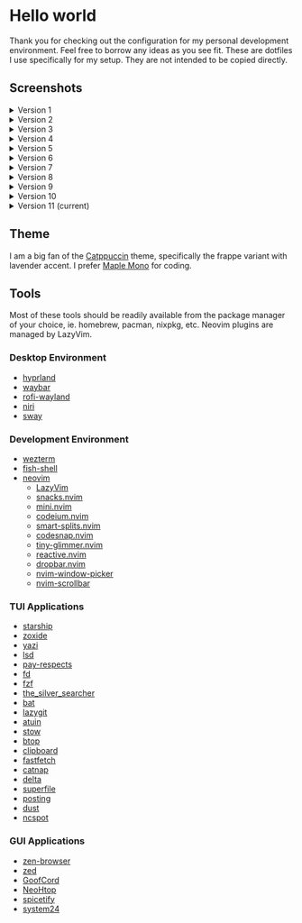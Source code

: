 # Hello world

Thank you for checking out the configuration for my personal development environment. Feel free to borrow any ideas as you see fit. These are dotfiles I use specifically for my setup. They are not intended to be copied directly.

## Screenshots

<details>
  <summary>Version 1</summary>
  Simple terminal setup

![Screenshot](./screenshots/Screenshot_20241029_101253.png)

</details>
<details>
  <summary>Version 2</summary>
  First attempt at Linux ricing with Hyprland and waybar

![Screenshot](./screenshots/2024-11-05-230828_hyprshot.png)

</details>
<details>
  <summary>Version 3</summary>
  Reduced rainbow puke

![Screenshot](./screenshots/2024-11-09-195111_hyprshot.png)

</details>
<details>
  <summary>Version 4</summary>
  Ditched waybar for hyprpanel

![Screenshot](./screenshots/2024-11-12-110707_hyprshot.png)

</details>
<details>
  <summary>Version 5</summary>
  Added theme for spotify and discord

![Screenshot](./screenshots/2024-12-16-144539_hyprshot.png)

</details>
<details>
  <summary>Version 6</summary>
  Reverted to waybar and rethemed

![Screenshot](./screenshots/2024-12-18-222122_hyprshot.png)

</details>
<details>
  <summary>Version 7</summary>
  Better rofi theme

![Screenshot](./screenshots/2025-01-06-200827_hyprshot.png)

</details>

</details>
<details>
  <summary>Version 8</summary>
  Some minor color adjustments

![Screenshot](./screenshots/2025-01-10-194631_hyprshot.png)

</details>
<details>
  <summary>Version 9</summary>
  Moved to niri

![Screenshot](./screenshots/niri_screenshot_2.png)

</details>
<details>
  <summary>Version 10</summary>
  Ditched NixOS; updated discord to the newest UI

![Screenshot](./screenshots/Screenshot_from_2025-04-29_21-22-05.png)

</details>
<details>
  <summary>Version 11 (current)</summary>
  Back to NixOS; new waybar design

![Screenshot](./screenshots/Screenshot_from_2025-06-19_23-06-09.png)

</details>

## Theme

I am a big fan of the [Catppuccin](https://github.com/catppuccin) theme, specifically the frappe variant with lavender accent.
I prefer [Maple Mono](https://github.com/subframe7536/maple-font) for coding.

## Tools

Most of these tools should be readily available from the package manager of your choice, ie. homebrew, pacman, nixpkg, etc.
Neovim plugins are managed by LazyVim.

### Desktop Environment

- [hyprland](https://github.com/hyprwm/Hyprland)
- [waybar](https://github.com/Alexays/Waybar)
- [rofi-wayland](https://github.com/in0ni/rofi-wayland)
- [niri](https://github.com/YaLTeR/niri)
- [sway](https://github.com/swaywm/sway)

### Development Environment

- [wezterm](https://github.com/wez/wezterm)
- [fish-shell](https://github.com/fish-shell/fish-shell)
- [neovim](https://github.com/neovim/neovim)
  - [LazyVim](https://github.com/LazyVim/LazyVim)
  - [snacks.nvim](https://github.com/folke/snacks.nvim)
  - [mini.nvim](https://github.com/echasnovski/mini.nvim)
  - [codeium.nvim](https://github.com/Exafunction/codeium.nvim)
  - [smart-splits.nvim](https://github.com/mrjones2014/smart-splits.nvim)
  - [codesnap.nvim](https://github.com/mistricky/codesnap.nvim)
  - [tiny-glimmer.nvim](https://github.com/rachartier/tiny-glimmer.nvim)
  - [reactive.nvim](https://github.com/rasulomaroff/reactive.nvim)
  - [dropbar.nvim](https://github.com/Bekaboo/dropbar.nvim)
  - [nvim-window-picker](https://github.com/s1n7ax/nvim-window-picker)
  - [nvim-scrollbar](https://github.com/petertriho/nvim-scrollbar)

### TUI Applications

- [starship](https://github.com/starship/starship)
- [zoxide](https://github.com/ajeetdsouza/zoxide)
- [yazi](https://github.com/sxyazi/yazi)
- [lsd](https://github.com/lsd-rs/lsd)
- [pay-respects](https://github.com/iffse/pay-respects)
- [fd](https://github.com/sharkdp/fd)
- [fzf](https://github.com/junegunn/fzf)
- [the_silver_searcher](https://github.com/ggreer/the_silver_searcher)
- [bat](https://github.com/sharkdp/bat)
- [lazygit](https://github.com/jesseduffield/lazygit)
- [atuin](https://github.com/atuinsh/atuin)
- [stow](https://github.com/aspiers/stow)
- [btop](https://github.com/aristocratos/btop)
- [clipboard](https://github.com/Slackadays/Clipboard)
- [fastfetch](https://github.com/fastfetch-cli/fastfetch)
- [catnap](https://github.com/iinsertNameHere/catnap)
- [delta](https://github.com/dandavison/delta)
- [superfile](https://github.com/yorukot/superfile)
- [posting](https://github.com/darrenburns/posting)
- [dust](https://github.com/bootandy/dust)
- [ncspot](https://github.com/hrkfdn/ncspot)

### GUI Applications

- [zen-browser](https://github.com/zen-browser/desktop)
- [zed](https://github.com/zed-industries/zed)
- [GoofCord](https://github.com/Milkshiift/GoofCord)
- [NeoHtop](https://github.com/Abdenasser/neohtop)
- [spicetify](https://github.com/spicetify/cli)
- [system24](https://github.com/refact0r/system24)
